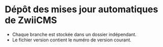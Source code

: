 # Dépôt des mises jour automatiques de ZwiiCMS
- Chaque branche est stockée dans un dossier indépendant.
- Le fichier version contient le numéro de version courant.